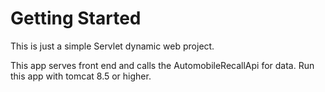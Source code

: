 # Getting Started

This is just a simple Servlet dynamic web project.

This app serves front end and calls the AutomobileRecallApi for data.
Run this app with tomcat 8.5 or higher.
